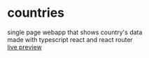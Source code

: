 # countries
single page webapp that shows country's data <br/>
made with typescript react and react router <br/>
[live preview](https://countries-zeta-blush.vercel.app/)
